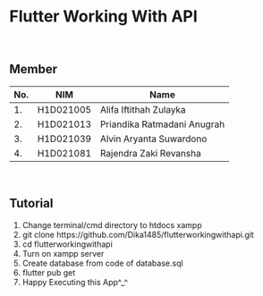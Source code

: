 <!-- # flutterworkingwithapi

A new Flutter project.

## Getting Started

This project is a starting point for a Flutter application.

A few resources to get you started if this is your first Flutter project:

- [Lab: Write your first Flutter app](https://docs.flutter.dev/get-started/codelab)
- [Cookbook: Useful Flutter samples](https://docs.flutter.dev/cookbook)

For help getting started with Flutter development, view the
[online documentation](https://docs.flutter.dev/), which offers tutorials,
samples, guidance on mobile development, and a full API reference. -->

<h1>Flutter Working With API</h1>
<br>
<h2>Member</h2>
<table>
    <thead>
        <tr>
            <th>No.</th>
            <th>NIM</th>
            <th>Name</th>
        </tr>
    </thead>
    <tbody>
        <tr>
            <td>1.</td>
            <td>H1D021005</td>
            <td>Alifa Iftithah Zulayka</td>
        </tr>
        <tr>
            <td>2.</td>
            <td>H1D021013</td>
            <td>Priandika Ratmadani Anugrah</td>
        </tr>
        <tr>
            <td>3.</td>
            <td>H1D021039</td>
            <td>Alvin Aryanta Suwardono</td>
        </tr>
        <tr>
            <td>4.</td>
            <td>H1D021081</td>
            <td>Rajendra Zaki Revansha</td>
        </tr>
    </tbody>
</table>
<br>
<h2>Tutorial</h2>
<ol type="1">
    <li>Change terminal/cmd directory to htdocs xampp</li>
    <li>git clone https://github.com/Dika1485/flutterworkingwithapi.git</li>
    <li>cd flutterworkingwithapi</li>
    <li>Turn on xampp server</li>
    <li>Create database from code of database.sql</li>
    <li>flutter pub get</li>
    <li>Happy Executing this App^_^</li>
</ol>